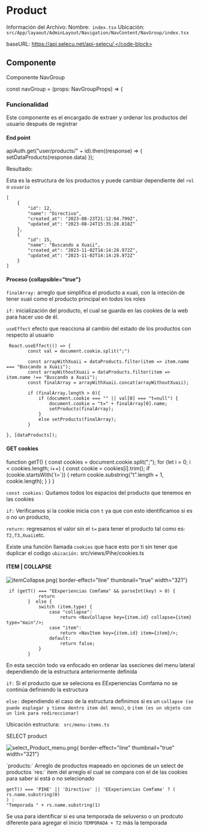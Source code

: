 # Product



Información del Archivo: 
Nombre:` index.tsx`
Ubicación: `src/App/layaout/AdminLayout/Navigation/NavContent/NavGroup/index.tsx`

 <code-block lang="plain text">baseURL: https://api.selecu.net/api-selecu/,</code-block>

## Componente

Componente NavGroup 

<code-block lang="plain text">const navGroup = (props: NavGroupProps) => {</code-block>



### Funcionalidad
Este componente es el encargado de extraer y ordenar los productos del usuario después de registrar


#### End point

<code-block lang="xml">
 apiAuth.get("user/products/" + id).then((response) => {
            setDataProducts(response.data)
        });
</code-block>

Resultado: 

Esta es la estructura de los productos y puede cambiar dependiente del `rol` o `usuario`

    [
        {
            "id": 12,
            "name": "Directivo",
            "created_at": "2023-08-23T21:12:04.799Z",
            "updated_at": "2023-08-24T15:35:28.818Z"
        },
        {
            "id": 15,
            "name": "Buscando a Xuaii",
            "created_at": "2023-11-02T14:14:28.972Z",
            "updated_at": "2023-11-02T14:14:28.972Z"
        }
    ]


#### Proceso {collapsible="true"}
 
`finalArray:` arreglo que simplifica el producto a xuaii, con la inteción de tener xuaii como el producto principal en todos los roles

`if:` inicialización del producto, el cual se guarda en las cookies de la web para hacer uso de él.

`useEffect` efecto que reacciona al cambio del estado de los productos con respecto al usuario

     React.useEffect(() => {
            const val = document.cookie.split(";")

            const arrayWithXuaii = dataProducts.filter(item => item.name === "Buscando a Xuaii");
            const arrayWithoutXuaii = dataProducts.filter(item => item.name !== "Buscando a Xuaii");
            const finalArray = arrayWithXuaii.concat(arrayWithoutXuaii);

            if (finalArray.length > 0){
                if (document.cookie === "" || val[0] === "t=null") {
                    document.cookie = "t=" + finalArray[0].name;
                    setProducts(finalArray);
                }
                else setProducts(finalArray);
            }

    }, [dataProducts]);


#### GET cookies

<procedure title="Inject a procedure" id="inject-a-procedure">
     <code-block>
             function getT() {
                    const cookies = document.cookie.split(";");
                        for (let i = 0; i < cookies.length; i++) {
                        const cookie = cookies[i].trim();
                        if (cookie.startsWith(`t=`)) {
                        return cookie.substring("t".length + 1, cookie.length);
                        }
                    }
                }
        </code-block>

`const cookies:` Quitamos todos los espacios del producto que tenemos en las cookies

`if:` Verificamos si la cookie inicia con `t` ya que con esto identificamos si es o no un producto,

`return:` regresamos el valor sin el `t=` para tener el producto tal como es: `T2,T3,Xuaii`etc.

Existe una función llamada `cookies` que hace esto por ti sin tener que duplicar el codigo
`ubicación:` src/views/Pihe/cookies.ts

</procedure>

#### ITEM | COLLAPSE

<procedure title="" id="ITEM | COLLAPSE">

  ![itemCollapse.png](itemCollapse.png){ border-effect="line" thumbnail="true" width="321"}

     if (getT() === "EExperiencias Comfama" && parseInt(key) > 0) {
                return
            }  else {
                switch (item.type) {
                    case "collapse":
                        return <NavCollapse key={item.id} collapse={item} type="main"/>;
                    case "item":
                        return <NavItem key={item.id} item={item}/>;
                    default:
                        return false;
                }
            }

En esta sección todo va enfocado en ordenar las sseciones del menu lateral dependiendo de la estructura anteriormente definida

`if:` Si el producto que se seleciona es EExperiencias Comfama no se continúa definiendo la estructura

`else:` dependiendo el caso de la estructura definimos si es un `collapse (se puede esplegar y tiene dentro item del menu)`, o `item (es un objeto con un link para redireccionar)` 


Ubicación estructura: ` src/menu-items.ts`

</procedure>





<procedure title="" id="Select">

SELECT product 
<procedure title="" id="Select">

![select_Product_menu.png](select_Product_menu.png){ border-effect="line" thumbnail="true" width="321"}

</procedure>
`products:` Arreglo de productos mapeado en opciones de un select de productos
`res:` item del arreglo el cual se compara con el de las cookies para saber si está o no selecionado

<procedure title="" id="Select">

    getT() === 'PIHE' || 'Directivo' || 'EExperiencias Comfama' ? (
    rs.name.substring(0)
    ) :
    "Temporada " + rs.name.substring(1)


Se usa para identificar si es una temporada de seluverso o un prodcuto diferente para agregar el inicio `TEMPORADA + T2` más la temporada
</procedure>
</procedure>